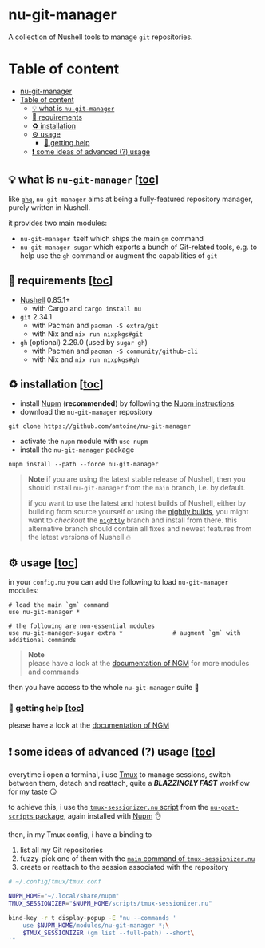 # nu-git-manager
A collection of Nushell tools to manage `git` repositories.

# Table of content
- [nu-git-manager](#nu-git-manager)
- [Table of content](#table-of-content)
  - [:bulb: what is `nu-git-manager`](#bulb-what-is-nu-git-manager-toc)
  - [:link: requirements](#link-requirements-toc)
  - [:recycle: installation](#recycle-installation-toc)
  - [:gear: usage](#gear-usage-toc)
    - [:pray: getting help](#pray-getting-help-toc)
  - [:exclamation: some ideas of advanced (?) usage](#exclamation-some-ideas-of-advanced--usage-toc)

## :bulb: what is `nu-git-manager` [[toc](#table-of-content)]
like [`ghq`](https://github.com/x-motemen/ghq), `nu-git-manager` aims at being a fully-featured
repository manager, purely written in Nushell.

it provides two main modules:
- `nu-git-manager` itself which ships the main `gm` command
- `nu-git-manager sugar` which exports a bunch of Git-related tools, e.g. to help use the `gh` command or augment the capabilities of `git`

## :link: requirements [[toc](#table-of-content)]
- [Nushell] 0.85.1+
    - with Cargo and `cargo install nu`
- `git` 2.34.1
    - with Pacman and `pacman -S extra/git`
    - with Nix and `nix run nixpkgs#git`
- `gh` (optional) 2.29.0 (used by `sugar gh`)
    - with Pacman and `pacman -S community/github-cli`
    - with Nix and `nix run nixpkgs#gh`

## :recycle: installation [[toc](#table-of-content)]
- install [Nupm] (**recommended**) by following the [Nupm instructions]
- download the `nu-git-manager` repository
```shell
git clone https://github.com/amtoine/nu-git-manager
```
- activate the `nupm` module with `use nupm`
- install the `nu-git-manager` package
```nushell
nupm install --path --force nu-git-manager
```

> **Note**
> if you are using the latest stable release of Nushell, then you should install `nu-git-manager`
> from the `main` branch, i.e. by default.
>
> if you want to use the latest and hotest builds of Nushell, either by building from source yourself
> or using the [nightly builds](https://github.com/nushell/nightly), you might want to _checkout_
> the [`nightly`](https://github.com/amtoine/nu-git-manager/tree/nightly) branch and install from
> there.
> this alternative branch should contain all fixes and newest features from the latest versions of
> Nushell :fire:

## :gear: usage [[toc](#table-of-content)]
in your `config.nu` you can add the following to load `nu-git-manager` modules:
```nushell
# load the main `gm` command
use nu-git-manager *

# the following are non-essential modules
use nu-git-manager-sugar extra *              # augment `gm` with additional commands
```

> **Note**  
> please have a look at the [documentation of NGM](./docs/index.md) for more modules and commands

then you have access to the whole `nu-git-manager` suite :partying_face:

### :pray: getting help [[toc](#table-of-content)]
please have a look at the [documentation of NGM](./docs/index.md)

## :exclamation: some ideas of advanced (?) usage [[toc](#table-of-content)]
everytime i open a terminal, i use [Tmux] to manage sessions, switch between them, detach and reattach, quite a ***BLAZZINGLY FAST*** workflow for my taste :smirk:

to achieve this, i use the [`tmux-sessionizer.nu` script][`tmux-sessionizer.nu`] from the [`nu-goat-scripts` package][`nu-goat-scripts`], again installed with [Nupm] :ok_hand:

then, in my Tmux config, i have a binding to
1. list all my Git repositories
2. fuzzy-pick one of them with the [`main` command of `tmux-sessionizer.nu`][`tmux-sessionizer.nu`]
3. create or reattach to the session associated with the repository
```bash
# ~/.config/tmux/tmux.conf

NUPM_HOME="~/.local/share/nupm"
TMUX_SESSIONIZER="$NUPM_HOME/scripts/tmux-sessionizer.nu"

bind-key -r t display-popup -E "nu --commands '
    use $NUPM_HOME/modules/nu-git-manager *;\
    $TMUX_SESSIONIZER (gm list --full-path) --short\
'"
```

[Nushell]: https://github.com/nushell/nushell

[Nupm]: https://github.com/nushell/nupm
[Nupm instructions]: https://github.com/nushell/nupm#-installation

[Tmux]: https://github.com/tmux/tmux
[`tmux-sessionizer.nu`]: https://github.com/goatfiles/scripts/blob/main/nu_scripts/scripts/tmux-sessionizer.nu#L463
[`nu-goat-scripts`]: https://github.com/goatfiles/scripts/blob/main/nu_scripts/README.md#nu_scripts
